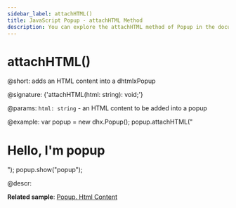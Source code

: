 ```yaml
---
sidebar_label: attachHTML()
title: JavaScript Popup - attachHTML Method 
description: You can explore the attachHTML method of Popup in the documentation of the DHTMLX JavaScript UI library. Browse developer guides and API reference, try out code examples and live demos, and download a free 30-day evaluation version of DHTMLX Suite 7.
---
```


# attachHTML()

@short: adds an HTML content into a dhtmlxPopup

@signature: {'attachHTML(html: string): void;'}

@params:
`html: string` - an HTML content to be added into a popup

@example:
var popup = new dhx.Popup();
popup.attachHTML("<h1>Hello, I'm popup</h1>");
popup.show("popup");

@descr:

**Related sample**: [Popup. Html Content](https://snippet.dhtmlx.com/ajv5qqxq)
